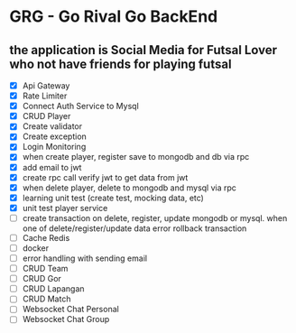 # GRG - Go Rival Go BackEnd

## the application is Social Media for Futsal Lover who not have friends for playing futsal

- [x] Api Gateway
- [x] Rate Limiter
- [x] Connect Auth Service to Mysql
- [x] CRUD Player
- [x] Create validator
- [x] Create exception
- [x] Login Monitoring
- [x] when create player, register save to mongodb and db via rpc
- [x] add email to jwt
- [x] create rpc call verify jwt to get data from jwt
- [x] when delete player, delete to mongodb and mysql via rpc
- [x] learning unit test (create test, mocking data, etc)
- [x] unit test player service
- [ ] create transaction on delete, register, update mongodb or mysql. when one of delete/register/update data error rollback transaction
- [ ] Cache Redis
- [ ] docker
- [ ] error handling with sending email
- [ ] CRUD Team
- [ ] CRUD Gor
- [ ] CRUD Lapangan
- [ ] CRUD Match
- [ ] Websocket Chat Personal
- [ ] Websocket Chat Group